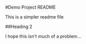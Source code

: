 #Demo Project README

This is a simpler readme file

##Heading 2

I hope this isn't much of a problem...
